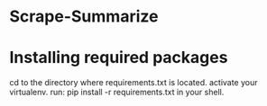 # Scrape-Summarize

# Installing required packages
cd to the directory where requirements.txt is located.
activate your virtualenv.
run: pip install -r requirements.txt in your shell.
